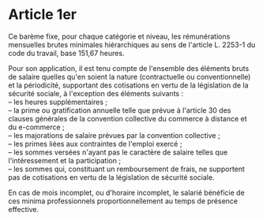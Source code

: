 # Article 1er

Ce barème fixe, pour chaque catégorie et niveau, les rémunérations mensuelles brutes minimales hiérarchiques au sens de l'article L. 2253-1 du code du travail, base 151,67 heures.

Pour son application, il est tenu compte de l'ensemble des éléments bruts de salaire quelles qu'en soient la nature (contractuelle ou conventionnelle) et la périodicité, supportant des cotisations en vertu de la législation de la sécurité sociale, à l'exception des éléments suivants :  
 – les heures supplémentaires ;  
 – la prime ou gratification annuelle telle que prévue à l'article 30 des clauses générales de la convention collective du commerce à distance et du e-commerce ;  
 – les majorations de salaire prévues par la convention collective ;  
 – les primes liées aux contraintes de l'emploi exercé ;  
 – les sommes versées n'ayant pas le caractère de salaire telles que l'intéressement et la participation ;  
 – les sommes qui, constituant un remboursement de frais, ne supportent pas de cotisations en vertu de la législation de sécurité sociale.

En cas de mois incomplet, ou d'horaire incomplet, le salarié bénéficie de ces minima professionnels proportionnellement au temps de présence effective.

